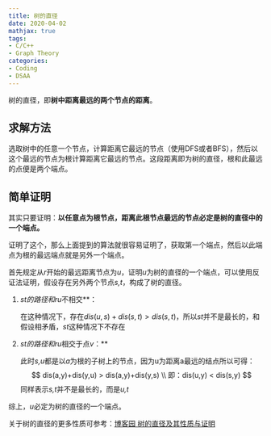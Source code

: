```yaml
---
title: 树的直径
date: 2020-04-02
mathjax: true
tags:
- C/C++
- Graph Theory
categories:
- Coding
- DSAA
---
```


树的直径，即**树中距离最远的两个节点的距离**。

## 求解方法

选取树中的任意一个节点，计算距离它最远的节点（使用DFS或者BFS），然后以这个最远的节点为根计算距离它最远的节点。这段距离即为树的直径，根和此最远的点便是两个端点。

<!-- more -->

## 简单证明

其实只要证明：**以任意点为根节点，距离此根节点最远的节点必定是树的直径中的一个端点。**

证明了这个，那么上面提到的算法就很容易证明了，获取第一个端点，然后以此端点为根的最远端点就是另外一个端点。

首先规定从*r*开始的最远距离节点为*u*，证明*u*为树的直径的一个端点，可以使用反证法证明，假设存在另外两个节点*s,t*，构成了树的直径。

1. ***st*的路径和*ru*不相交**：

	在这种情况下，存在$dis(u,s)+dis(s,t) > dis(s,t)$，所以*st*并不是最长的，和假设相矛盾，*st*这种情况下不存在

2. ***st*的路径和*ru*相交于点*v*：**

	此时*s,u*都是以*a*为根的子树上的节点，因为u为距离a最远的结点所以可得：
	$$
	dis(a,y)+dis(y,u) > dis(a,y)+dis(y,s) \\
	即：dis(u,y) < dis(s,y)
	$$
	同样表示*s,t*并不是最长的，而是*u,t*

综上，*u*必定为树的直径的一个端点。

关于树的直径的更多性质可参考：[博客园 树的直径及其性质与证明](https://www.cnblogs.com/Khada-Jhin/p/10195287.html)